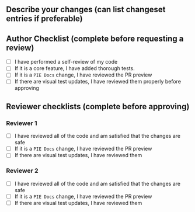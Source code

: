 ## Describe your changes (can list changeset entries if preferable)


## Author Checklist (complete before requesting a review)
- [ ] I have performed a self-review of my code
- [ ] If it is a core feature, I have added thorough tests.
- [ ] If it is a `PIE Docs` change, I have reviewed the PR preview
- [ ] If there are visual test updates, I have reviewed them properly before approving

## Reviewer checklists (complete before approving)
### Reviewer 1
- [ ] I have reviewed all of the code and am satisfied that the changes are safe
- [ ] If it is a `PIE Docs` change, I have reviewed the PR preview
- [ ] If there are visual test updates, I have reviewed them

### Reviewer 2
- [ ] I have reviewed all of the code and am satisfied that the changes are safe
- [ ] If it is a `PIE Docs` change, I have reviewed the PR preview
- [ ] If there are visual test updates, I have reviewed them
